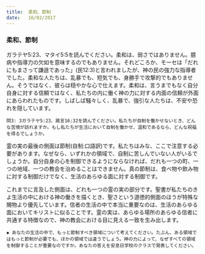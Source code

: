 ```yaml
---
title:  柔和、節制
date:   16/02/2017
---
```


### 柔和、節制

ガラテヤ5:23、マタイ5:5を読んでください。柔和は、弱さではありません。臆病や指導力の欠如を意味するのでもありません。それどころか、モーセは「だれにもまさって謙遜であった」(民12:3)と言われましたが、神の民の強力な指導者でした。柔和な人たちは、乱暴でも、短気でも、身勝手で攻撃的でもありません。そうではなく、彼らは穏やかな心で仕えます。柔和は、言うまでもなく自分自身に対する信頼ではなく、私たちの内に働く神の力に対する内面の信頼が外面にあらわれたものです。しばしば騒々しく、乱暴で、強引な人たちは、不安や恐れを隠しています。

`問3: 3ガラテヤ5:23、箴言16:32を読んでください。私たちが自制を働かせないとき、どんな苦境が訪れますか。もし私たちが生活において自制を働かせ、温和であるなら、どんな祝福を得るでしょうか。`

霊の実の最後の側面は節制(自制:口語訳)です。私たちはみな、ここで注意する必要があります。なぜなら、いずれかの領域で、自制に苦しんでいない人がいるでしょうか。自分自身の心を制御できるようにならなければ、だれも一つの町、一つの地域、一つの教会を治めることはできません。真の節制は、食べ物や飲み物に対する制御だけでなく、生活のあらゆる面に対する制御です。

これまでに言及した側面は、どれも一つの霊の実の部分です。聖書が私たちのきよ生活の中における神の働きを描くとき、聖さという道徳的側面のほうが特殊な賜物より優先しています。信者の生活の中で本当に重要なのは、生活のあらゆる面においてキリストに似ることです。霊の実は、あらゆる場所のあらゆる信者に共通する特徴なので、神の教会における目に見える一致を生み出します。

`◆ あなたの生活の中で、もっと節制すべき領域について考えてください。たぶん、ある領域ではもっと節制が必要でも、ほかの領域では違うでしょう。神の力によって、なぜすべての領域を制御することが重要なのですか。あなたの答えを安息日学校のクラスで発表してください。`
